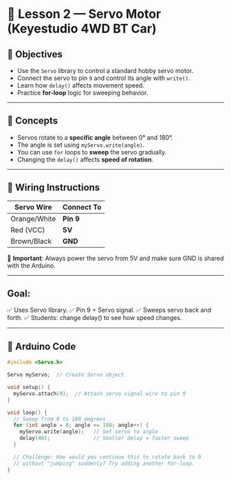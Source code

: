 # 🧭 Lesson 2 — Servo Motor (Keyestudio 4WD BT Car)

## 🎯 Objectives
- Use the `Servo` library to control a standard hobby servo motor.
- Connect the servo to pin `9` and control its angle with `write()`.
- Learn how `delay()` affects movement speed.
- Practice **for-loop** logic for sweeping behavior.

---

## 🧠 Concepts

- Servos rotate to a **specific angle** between 0° and 180°.
- The angle is set using `myServo.write(angle)`.
- You can use `for` loops to **sweep** the servo gradually.
- Changing the `delay()` affects **speed of rotation**.

---

## 🔌 Wiring Instructions

| Servo Wire     | Connect To  |
|----------------|-------------|
| Orange/White   | **Pin 9**   |
| Red (VCC)      | **5V**      |
| Brown/Black    | **GND**     |

📌 **Important**: Always power the servo from 5V and make sure GND is shared with the Arduino.

---
## Goal: 
✅ Uses Servo library.
✅ Pin 9 = Servo signal.
✅ Sweeps servo back and forth.
✅ Students: change delay() to see how speed changes.

---
## 💾 Arduino Code
```cpp
#include <Servo.h>

Servo myServo;  // Create Servo object

void setup() {
  myServo.attach(9);  // Attach servo signal wire to pin 9
}

void loop() {
  // Sweep from 0 to 180 degrees
  for (int angle = 0; angle <= 180; angle++) {
    myServo.write(angle);   // Set servo to angle
    delay(40);              // Smaller delay = faster sweep
  }

  // Challenge: How would you continue this to rotate back to 0
  // without "jumping" suddenly? Try adding another for-loop.
}
